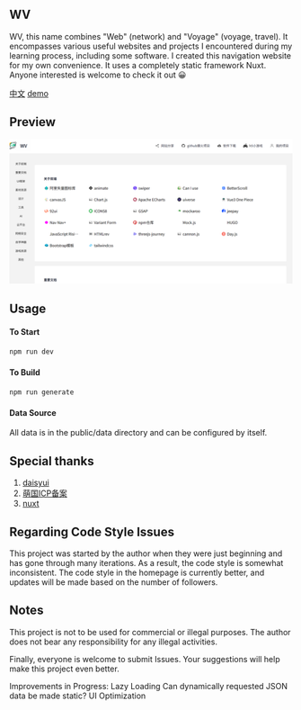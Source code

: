 ## WV
WV, this name combines "Web" (network) and "Voyage" (voyage, travel). It encompasses various useful websites and projects I encountered during my learning process, including some software. I created this navigation website for my own convenience. It uses a completely static framework Nuxt. Anyone interested is welcome to check it out 😀

[中文](https://github.com/ConsoleLZ/navigation/blob/main/README.zh-cn.md)
[demo](https://a-aa.fun/)

## Preview
![预览图](https://github.com/ConsoleLZ/navigation/blob/main/preview.png)

## Usage
#### To Start
```sh
npm run dev
```

#### To Build
```sh
npm run generate
```

#### Data Source
All data is in the public/data directory and can be configured by itself.

## Special thanks
1. [daisyui](https://daisyui.com/)
2. [萌国ICP备案](https://icp.gov.moe/)
3. [nuxt](https://nuxt.com.cn/)

## Regarding Code Style Issues
This project was started by the author when they were just beginning and has gone through many iterations. As a result, the code style is somewhat inconsistent. The code style in the homepage is currently better, and updates will be made based on the number of followers.

## Notes
This project is not to be used for commercial or illegal purposes. The author does not bear any responsibility for any illegal activities.

Finally, everyone is welcome to submit Issues. Your suggestions will help make this project even better.

Improvements in Progress:
    Lazy Loading
    Can dynamically requested JSON data be made static?
    UI Optimization